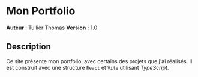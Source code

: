 # Mon Portfolio

**Auteur** : Tuilier Thomas
**Version** : 1.0

## Description

Ce site présente mon portfolio, avec certains des projets que j'ai réalisés.
Il est construit avec une structure `React` et `Vite` utilisant _TypeScript_.
